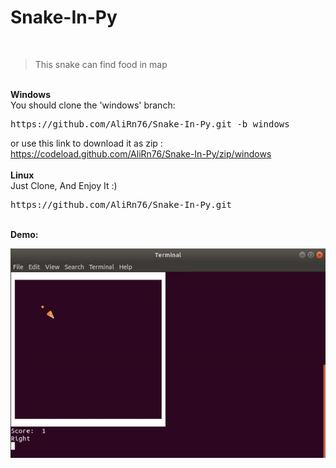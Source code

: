 # Snake-In-Py
  <span>
    <img src="https://img.shields.io/github/license/AliRn76/Snake-In-Py" alt="">
    <img style="margin-right:5" src="https://img.shields.io/github/stars/AliRn76/Snake-In-Py" alt="">
    <img src="https://img.shields.io/github/repo-size/AliRn76/Snake-In-Py" alt="">
    <img src="https://img.shields.io/github/issues/AliRn76/Snake-In-Py" alt="">
  </span>
</br>

> This snake can find food in map
</br>
<b>Windows</b>
</br>
  You should clone the 'windows' branch:
  <pre>https://github.com/AliRn76/Snake-In-Py.git -b windows</pre>
  
  or use this link to download it as zip :
  https://codeload.github.com/AliRn76/Snake-In-Py/zip/windows
  </br>
  </br>
<b>Linux</b>
</br>
Just Clone, And Enjoy It :)
<pre>https://github.com/AliRn76/Snake-In-Py.git</pre>
</br>
<b>Demo:</b>

![demo](preview.gif)
